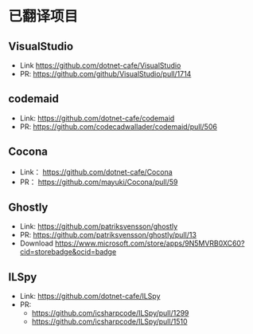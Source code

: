 # 已翻译项目

## VisualStudio  
   
   * Link https://github.com/dotnet-cafe/VisualStudio 
   * PR: https://github.com/github/VisualStudio/pull/1714 

## codemaid 
   * Link: https://github.com/dotnet-cafe/codemaid 
   * PR: https://github.com/codecadwallader/codemaid/pull/506
   
## Cocona 
   * Link： https://github.com/dotnet-cafe/Cocona 
   * PR： https://github.com/mayuki/Cocona/pull/59 
   
## Ghostly 
   * Link:  https://github.com/patriksvensson/ghostly 
   * PR: https://github.com/patriksvensson/ghostly/pull/13
   * Download https://www.microsoft.com/store/apps/9N5MVRB0XC60?cid=storebadge&ocid=badge 
   
## ILSpy 
   * Link:   https://github.com/dotnet-cafe/ILSpy
   * PR:
      - https://github.com/icsharpcode/ILSpy/pull/1299     
      -  https://github.com/icsharpcode/ILSpy/pull/1510

